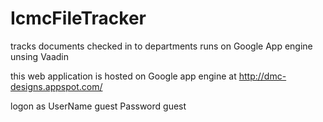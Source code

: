 IcmcFileTracker
===============

tracks documents checked in to departments runs on Google App engine unsing Vaadin

this web application is hosted on Google app engine at
http://dmc-designs.appspot.com/

logon as
UserName  guest
Password  guest
